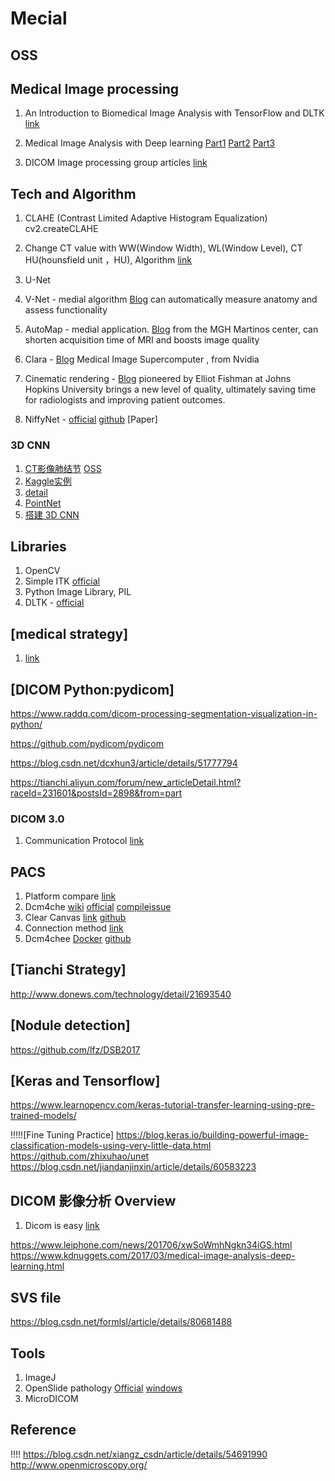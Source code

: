 # Mecial

## OSS

## Medical Image processing

1. An Introduction to Biomedical Image Analysis with TensorFlow and DLTK [link](https://medium.com/tensorflow/an-introduction-to-biomedical-image-analysis-with-tensorflow-and-dltk-2c25304e7c13)

2. Medical Image Analysis with Deep learning [Part1](https://www.kdnuggets.com/2017/03/medical-image-analysis-deep-learning.html) [Part2](https://www.kdnuggets.com/2017/04/medical-image-analysis-deep-learning-part-2.html)  [Part3](https://www.kdnuggets.com/2017/06/medical-image-analysis-deep-learning-part-3.html)

3. DICOM Image processing group articles [link](https://blog.csdn.net/column/details/dicom.html)

## Tech and Algorithm

1. CLAHE (Contrast Limited Adaptive Histogram Equalization)
   cv2.createCLAHE

2. Change CT value with WW(Window Width), WL(Window Level), CT HU(hounsfield unit ，HU), Algorithm [link](https://blog.csdn.net/chenhuakang/article/details/79164134)

3. U-Net

4. V-Net - medial algorithm [Blog](https://blogs.nvidia.com/blog/2018/03/28/ai-healthcare-gtc/) can automatically measure anatomy and assess functionality
5. AutoMap - medial application. [Blog](https://blogs.nvidia.com/blog/2018/03/28/ai-healthcare-gtc/)  from the MGH Martinos center, can shorten acquisition time of MRI and boosts image quality
6. Clara - [Blog](https://blogs.nvidia.com/blog/2018/03/28/ai-healthcare-gtc/) Medical Image Supercomputer , from Nvidia
7. Cinematic rendering -  [Blog](https://blogs.nvidia.com/blog/2018/03/28/ai-healthcare-gtc/) pioneered by Elliot Fishman at Johns Hopkins University brings a new level of quality, ultimately saving time for radiologists and improving patient outcomes.
8. NiffyNet - [official](http://niftynet.io/) [github](https://github.com/NifTK/NiftyNet) [Paper]

### 3D CNN

1. [CT影像肺结节](https://zhuanlan.zhihu.com/p/29984844) [OSS](https://tianchi.aliyun.com/forum/new_articleDetail.html?raceId=231601&postsId=2898&from=part)
2. [Kaggle实例](http://www.sohu.com/a/138840776_610300)
3. [detail](https://blog.csdn.net/u014154380/article/details/78395010)
4. [PointNet](http://www.sohu.com/a/164139251_651893)
5. [搭建 3D CNN](http://www.360doc.com/content/17/0421/10/10408243_647313566.shtml)

## Libraries

1. OpenCV
2. Simple ITK [official](http://www.simpleitk.org/)
3. Python Image Library, PIL
4. DLTK - [official](htps://dltk.github.io/) 

## [medical strategy]

1. [link](http://www.biomedicalcomputationreview.org/content/deep-learning-and-future-%E2%80%A8biomedical-image-analysis)

## [DICOM Python:pydicom]

https://www.raddq.com/dicom-processing-segmentation-visualization-in-python/

https://github.com/pydicom/pydicom

https://blog.csdn.net/dcxhun3/article/details/51777794

https://tianchi.aliyun.com/forum/new_articleDetail.html?raceId=231601&postsId=2898&from=part

### DICOM 3.0

1. Communication Protocol [link](https://blog.csdn.net/zssureqh/article/details/50063265)

## PACS

1. Platform compare [link](https://dcm4che.atlassian.net/wiki/download/attachments/950333/ossdicom.pdf?version=1&modificationDate=1178887181318&cacheVersion=1&api=v2)
2. Dcm4che  [wiki](5.https://dcm4che.atlassian.net/wiki/spaces/proj/overview?mode=global) [official](https://www.dcm4che.org/) [compileissue](https://blog.csdn.net/zssureqh/article/details/50811535)
3. Clear Canvas [link](https://github.com/ClearCanvas/ClearCanvas/releases) [github](http://clearcanvas.github.io/)
4. Connection method [link](https://wenku.baidu.com/view/05844b69af1ffc4ffe47acba.html)
5. Dcm4chee [Docker](https://github.com/dpatriarche/docker-dcm4chee) [github](https://github.com/dcm4che/dcm4chee-arc-light)

## [Tianchi Strategy]

http://www.donews.com/technology/detail/21693540

## [Nodule detection]

https://github.com/lfz/DSB2017

## [Keras and Tensorflow]

https://www.learnopencv.com/keras-tutorial-transfer-learning-using-pre-trained-models/

!!!!![Fine Tuning Practice]
https://blog.keras.io/building-powerful-image-classification-models-using-very-little-data.html
https://github.com/zhixuhao/unet
https://blog.csdn.net/jiandanjinxin/article/details/60583223

## DICOM 影像分析 Overview

1. Dicom is  easy [link](http://dicomiseasy.blogspot.com/)

https://www.leiphone.com/news/201706/xwSoWmhNgkn34iGS.html
https://www.kdnuggets.com/2017/03/medical-image-analysis-deep-learning.html

## SVS file

https://blog.csdn.net/formlsl/article/details/80681488

## Tools

1. ImageJ
2. OpenSlide  pathology [Official](https://openslide.org/) [windows](https://openslide.org/docs/windows/)
3. MicroDICOM

## Reference

!!!! https://blog.csdn.net/xiangz_csdn/article/details/54691990
http://www.openmicroscopy.org/